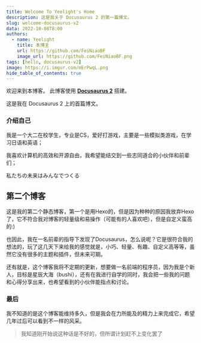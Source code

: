 ```yaml
---
title: Welcome To Yeelight's Home
description: 这是我关于 Docusaurus 2 的第一篇博文。
slug: welcome-docusaurus-v2
data: 2022-10-08T8:00
authors:
  - name: Yeelight
    title: 本博主
    url: https://github.com/FeiNiaoBF
    image_url: https://github.com/FeiNiaoBF.png
tags: [hello, docusaurus-v2]
image: https://i.imgur.com/mErPwqL.png
hide_table_of_contents: true
---
```


欢迎来到本博客。 此博客使用 [**Docusaurus 2**](https://docusaurus.io/) 搭建。

<!--truncate-->

这是我在 Docusaurus 2 上的首篇博文。

### 介绍自己

我是一个大二在校学生，专业是CS，爱好打游戏，主要是一些模拟类游戏，在学习日语和英语；

我喜欢计算机的高效和开源自由，我希望能结交到一些志同道合的小伙伴和前辈们；

私たちの未来はみんなでつくる

## 第二个博客

这是我的第二个静态博客，第一个是用Hexo的，但是因为种种的原因我放弃Hexo了，它不符合我对博客的轻量级和易操作（可能有的人喜欢吧），但是自定义蛮高的:)

也因此，我在一名前辈的指导下发现了Docusaurus，怎么说呢？它是很符合我的想法的，玩了这几天下来给我的感觉就是，小巧、轻量、有趣、自定义高等等，虽然它没有很多的主题和插件，但未来可期。

还有就是，这个博客我将不定期的更新，想要做一名前端的程序员，因为我是个新人，目标是星辰大海（bushi），还有在我进行自学的同时，我会把一些我的问题和心得分享出来，也希望看到的小伙伴能指点和讨论。

### 最后

我不知道的是这个博客能维持多久，但是我会在力所能及的精力上来完成它，希望几年过后可以看到不一样的风采。
 > 我知道刚开始说这种话是不好的，但所谓计划赶不上变化罢了
